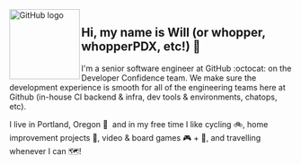 <img align="left" src="https://media.giphy.com/media/du3J3cXyzhj75IOgvA/giphy.gif" alt="GitHub logo" height="125">

## Hi, my name is Will (or whopper, whopperPDX, etc!) 👋

I'm a senior software engineer at GitHub :octocat: on the Developer Confidence team. We make sure the development experience is smooth for all of the engineering teams here at Github (in-house CI backend & infra, dev tools & environments, chatops, etc).

I live in Portland, Oregon 🌲 &nbsp;and in my free time I like cycling 🚲, home improvement projects 🔨, video & board games 🎮 + 🎲, and travelling whenever I can 🗺️!
